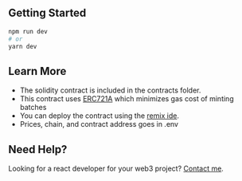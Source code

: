 ## Getting Started

```bash
npm run dev
# or
yarn dev
```

## Learn More

- The solidity contract is included in the contracts folder.
- This contract uses [ERC721A](https://github.com/chiru-labs/ERC721A) which minimizes gas cost of minting batches
- You can deploy the contract using the [remix ide](https://remix.ethereum.org/).
- Prices, chain, and contract address goes in .env

## Need Help?

Looking for a react developer for your web3 project? [Contact me](mailto:pguardiario@gmail.com).